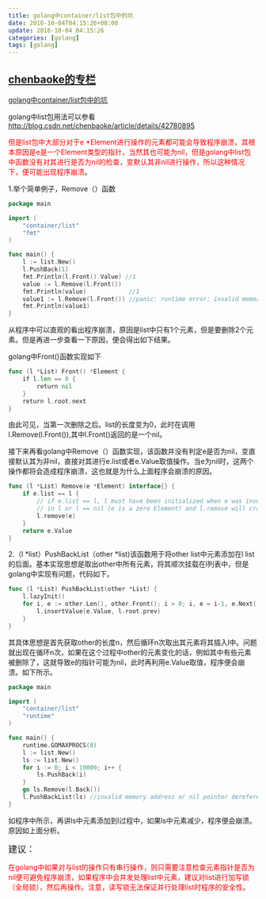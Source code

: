 ```yaml
---
title: golang中container/list包中的坑
date: 2016-10-04T04:15:26+08:00
update: 2016-10-04 04:15:26
categories: [golang]
tags: [golang]
---
```

[chenbaoke的专栏](http://blog.csdn.net/chenbaoke)
-------------------------------------------------
[golang中container/list包中的坑](/chenbaoke/article/details/42782113)

golang中list包用法可以参看<http://blog.csdn.net/chenbaoke/article/details/42780895>

<span style="color:#FF0000">但是list包中大部分对于e \*Element进行操作的元素都可能会导致程序崩溃，其根本原因是e是一个Element类型的指针，当然其也可能为nil，但是golang中list包中函数没有对其进行是否为nil的检查，变默认其非nil进行操作，所以这种情况下，便可能出现程序崩溃</span>。

1.举个简单例子，Remove（）函数

``` go
package main

import (
    "container/list"
    "fmt"
)

func main() {
    l := list.New()
    l.PushBack(1)
    fmt.Println(l.Front().Value) //1
    value := l.Remove(l.Front())
    fmt.Println(value)            //1
    value1 := l.Remove(l.Front()) //panic: runtime error: invalid memory address or nil pointer dereference
    fmt.Println(value1)
}
```

从程序中可以直观的看出程序崩溃，原因是list中只有1个元素，但是要删除2个元素。但是再进一步查看一下原因，便会得出如下结果。

golang中Front()函数实现如下

``` go
func (l *List) Front() *Element {
    if l.len == 0 {
        return nil
    }
    return l.root.next
}
```

由此可见，当第一次删除之后。list的长度变为0，此时在调用l.Remove(l.Front()),其中l.Front()返回的是一个nil。

接下来再看golang中Remove（）函数实现，该函数并没有判定e是否为nil，变直接默认其为非nil，直接对其进行e.list或者e.Value取值操作。当e为nil时，这两个操作都将会造成程序崩溃，这也就是为什么上面程序会崩溃的原因。

``` go
func (l *List) Remove(e *Element) interface{} {
    if e.list == l {
        // if e.list == l, l must have been initialized when e was inserted
        // in l or l == nil (e is a zero Element) and l.remove will crash
        l.remove(e)
    }
    return e.Value
}
```

2.（l \*list）PushBackList（other \*list)该函数用于将other list中元素添加在l list的后面。基本实现思想是取出other中所有元素，将其顺次挂载在l列表中，但是golang中实现有问题，代码如下。

``` go
func (l *List) PushBackList(other *List) {
    l.lazyInit()
    for i, e := other.Len(), other.Front(); i > 0; i, e = i-1, e.Next() {
        l.insertValue(e.Value, l.root.prev)
    }
}
```

其具体思想是首先获取other的长度n，然后循环n次取出其元素将其插入l中。问题就出现在循环n次，如果在这个过程中other的元素变化的话，例如其中有些元素被删除了，这就导致e的指针可能为nil，此时再利用e.Value取值，程序便会崩溃。如下所示。

``` go
package main

import (
    "container/list"
    "runtime"
)

func main() {
    runtime.GOMAXPROCS(8)
    l := list.New()
    ls := list.New()
    for i := 0; i < 10000; i++ {
        ls.PushBack(i)
    }
    go ls.Remove(l.Back())
    l.PushBackList(ls) //invalid memory address or nil pointer dereference
}
```

如程序中所示，再讲ls中元素添加到l过程中，如果ls中元素减少，程序便会崩溃。原因如上面分析。

<span style="font-size:18px">建议：</span>

<span style="color:#FF0000">在golang中如果对与list的操作只有串行操作，则只需要注意检查元素指针是否为nil便可避免程序崩溃，如果程序中会并发处理list中元素，建议对list进行加写锁（全局锁），然后再操作。注意，读写锁无法保证并行处理list时程序的安全性。</span>
